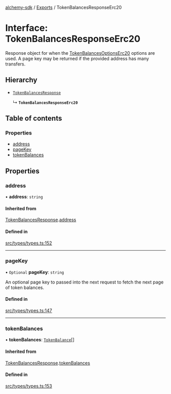 [alchemy-sdk](../README.md) / [Exports](../modules.md) / TokenBalancesResponseErc20

# Interface: TokenBalancesResponseErc20

Response object for when the [TokenBalancesOptionsErc20](TokenBalancesOptionsErc20.md) options are
used. A page key may be returned if the provided address has many transfers.

## Hierarchy

- [`TokenBalancesResponse`](TokenBalancesResponse.md)

  ↳ **`TokenBalancesResponseErc20`**

## Table of contents

### Properties

- [address](TokenBalancesResponseErc20.md#address)
- [pageKey](TokenBalancesResponseErc20.md#pagekey)
- [tokenBalances](TokenBalancesResponseErc20.md#tokenbalances)

## Properties

### address

• **address**: `string`

#### Inherited from

[TokenBalancesResponse](TokenBalancesResponse.md).[address](TokenBalancesResponse.md#address)

#### Defined in

[src/types/types.ts:152](https://github.com/alchemyplatform/alchemy-sdk-js/blob/70f9997/src/types/types.ts#L152)

___

### pageKey

• `Optional` **pageKey**: `string`

An optional page key to passed into the next request to fetch the next page
of token balances.

#### Defined in

[src/types/types.ts:147](https://github.com/alchemyplatform/alchemy-sdk-js/blob/70f9997/src/types/types.ts#L147)

___

### tokenBalances

• **tokenBalances**: [`TokenBalance`](../modules.md#tokenbalance)[]

#### Inherited from

[TokenBalancesResponse](TokenBalancesResponse.md).[tokenBalances](TokenBalancesResponse.md#tokenbalances)

#### Defined in

[src/types/types.ts:153](https://github.com/alchemyplatform/alchemy-sdk-js/blob/70f9997/src/types/types.ts#L153)

